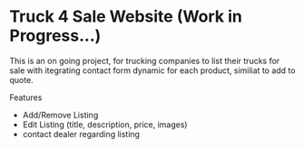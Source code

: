 # Truck 4 Sale Website (Work in Progress...)
This is an on going project, for trucking companies to list their trucks for sale with itegrating contact form dynamic for each product, similiat to add to quote.

Features 
- Add/Remove Listing <br>
- Edit Listing (title, description, price, images) <br>
- contact dealer regarding listing
